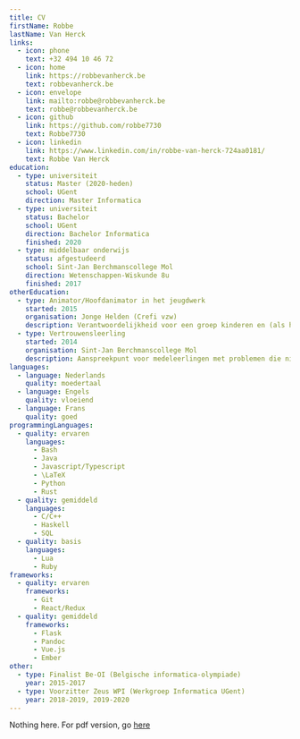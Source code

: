 ```yaml
---
title: CV
firstName: Robbe
lastName: Van Herck
links:
  - icon: phone
    text: +32 494 10 46 72
  - icon: home
    link: https://robbevanherck.be
    text: robbevanherck.be
  - icon: envelope
    link: mailto:robbe@robbevanherck.be
    text: robbe@robbevanherck.be
  - icon: github
    link: https://github.com/robbe7730
    text: Robbe7730
  - icon: linkedin
    link: https://www.linkedin.com/in/robbe-van-herck-724aa0181/
    text: Robbe Van Herck
education:
  - type: universiteit
    status: Master (2020-heden)
    school: UGent
    direction: Master Informatica
  - type: universiteit
    status: Bachelor
    school: UGent
    direction: Bachelor Informatica
    finished: 2020
  - type: middelbaar onderwijs
    status: afgestudeerd
    school: Sint-Jan Berchmanscollege Mol
    direction: Wetenschappen-Wiskunde 8u
    finished: 2017
otherEducation:
  - type: Animator/Hoofdanimator in het jeugdwerk
    started: 2015
    organisation: Jonge Helden (Crefi vzw)
    description: Verantwoordelijkheid voor een groep kinderen en (als hoofdanimator) een groep animatoren om alles in goede banen te leiden.
  - type: Vertrouwensleerling
    started: 2014
    organisation: Sint-Jan Berchmanscollege Mol
    description: Aanspreekpunt voor medeleerlingen met problemen die niet naar een leerkracht durven/willen gaan.
languages:
  - language: Nederlands
    quality: moedertaal
  - language: Engels
    quality: vloeiend
  - language: Frans
    quality: goed
programmingLanguages:
  - quality: ervaren
    languages:
      - Bash
      - Java
      - Javascript/Typescript
      - \LaTeX
      - Python
      - Rust
  - quality: gemiddeld
    languages:
      - C/C++
      - Haskell
      - SQL
  - quality: basis
    languages:
      - Lua
      - Ruby
frameworks:
  - quality: ervaren
    frameworks:
      - Git
      - React/Redux
  - quality: gemiddeld
    frameworks:
      - Flask
      - Pandoc
      - Vue.js
      - Ember
other:
  - type: Finalist Be-OI (Belgische informatica-olympiade)
    year: 2015-2017
  - type: Voorzitter Zeus WPI (Werkgroep Informatica UGent)
    year: 2018-2019, 2019-2020
---
```


Nothing here. For pdf version, go [here](/cv.pdf)
